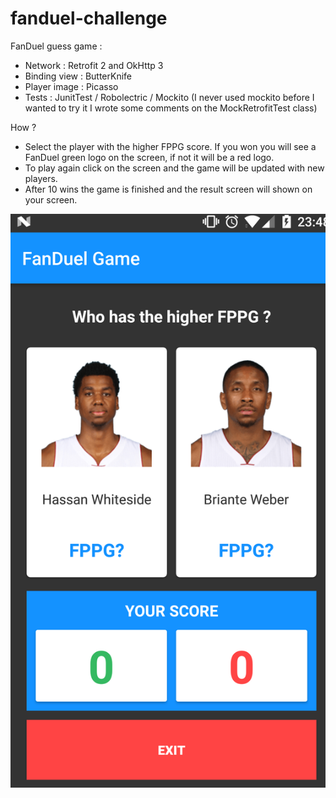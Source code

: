 # fanduel-challenge

FanDuel guess game :
- Network : Retrofit 2 and OkHttp 3
- Binding view : ButterKnife
- Player image : Picasso
- Tests : JunitTest / Robolectric / Mockito (I never used mockito before I wanted to try it I wrote some comments on the MockRetrofitTest class)

How ?
- Select the player with the higher FPPG score. If you won you will see a FanDuel green logo on the screen, if not it 
will be a red logo.
- To play again click on the screen and the game will be updated with new players.
- After 10 wins the game is finished and the result screen will shown on your screen.

![Alt text](https://github.com/Alex-DG/fanduel-challenge/blob/master/screenshots/home.png?raw=true)

